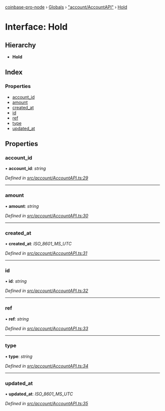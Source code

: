 [coinbase-pro-node](../README.md) › [Globals](../globals.md) › ["account/AccountAPI"](../modules/_account_accountapi_.md) › [Hold](_account_accountapi_.hold.md)

# Interface: Hold

## Hierarchy

- **Hold**

## Index

### Properties

- [account_id](_account_accountapi_.hold.md#account_id)
- [amount](_account_accountapi_.hold.md#amount)
- [created_at](_account_accountapi_.hold.md#created_at)
- [id](_account_accountapi_.hold.md#id)
- [ref](_account_accountapi_.hold.md#ref)
- [type](_account_accountapi_.hold.md#type)
- [updated_at](_account_accountapi_.hold.md#updated_at)

## Properties

### account_id

• **account_id**: _string_

_Defined in [src/account/AccountAPI.ts:29](https://github.com/bennyn/coinbase-pro-node/blob/2af663b/src/account/AccountAPI.ts#L29)_

---

### amount

• **amount**: _string_

_Defined in [src/account/AccountAPI.ts:30](https://github.com/bennyn/coinbase-pro-node/blob/2af663b/src/account/AccountAPI.ts#L30)_

---

### created_at

• **created_at**: _ISO_8601_MS_UTC_

_Defined in [src/account/AccountAPI.ts:31](https://github.com/bennyn/coinbase-pro-node/blob/2af663b/src/account/AccountAPI.ts#L31)_

---

### id

• **id**: _string_

_Defined in [src/account/AccountAPI.ts:32](https://github.com/bennyn/coinbase-pro-node/blob/2af663b/src/account/AccountAPI.ts#L32)_

---

### ref

• **ref**: _string_

_Defined in [src/account/AccountAPI.ts:33](https://github.com/bennyn/coinbase-pro-node/blob/2af663b/src/account/AccountAPI.ts#L33)_

---

### type

• **type**: _string_

_Defined in [src/account/AccountAPI.ts:34](https://github.com/bennyn/coinbase-pro-node/blob/2af663b/src/account/AccountAPI.ts#L34)_

---

### updated_at

• **updated_at**: _ISO_8601_MS_UTC_

_Defined in [src/account/AccountAPI.ts:35](https://github.com/bennyn/coinbase-pro-node/blob/2af663b/src/account/AccountAPI.ts#L35)_
